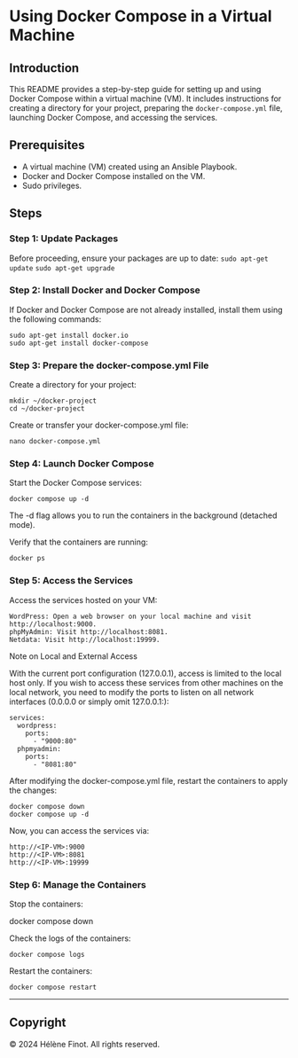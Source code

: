 # Using Docker Compose in a Virtual Machine

## Introduction

This README provides a step-by-step guide for setting up and using Docker Compose within a virtual machine (VM). It includes instructions for creating a directory for your project, preparing the `docker-compose.yml` file, launching Docker Compose, and accessing the services.

## Prerequisites

- A virtual machine (VM) created using an Ansible Playbook.
- Docker and Docker Compose installed on the VM.
- Sudo privileges.

## Steps

### Step 1: Update Packages

Before proceeding, ensure your packages are up to date:
`sudo apt-get update`
`sudo apt-get upgrade`


### Step 2: Install Docker and Docker Compose

If Docker and Docker Compose are not already installed, install them using the following commands:

```
sudo apt-get install docker.io
sudo apt-get install docker-compose
```


### Step 3: Prepare the docker-compose.yml File

Create a directory for your project:

```
mkdir ~/docker-project
cd ~/docker-project
```


Create or transfer your docker-compose.yml file:


```
nano docker-compose.yml
```


### Step 4: Launch Docker Compose

Start the Docker Compose services:

```
docker compose up -d
```
The -d flag allows you to run the containers in the background (detached mode).


Verify that the containers are running:

```
docker ps
```


### Step 5: Access the Services

Access the services hosted on your VM:

    WordPress: Open a web browser on your local machine and visit http://localhost:9000.
    phpMyAdmin: Visit http://localhost:8081.
    Netdata: Visit http://localhost:19999.

Note on Local and External Access

With the current port configuration (127.0.0.1), access is limited to the local host only. If you wish to access these services from other machines on the local network, you need to modify the ports to listen on all network interfaces (0.0.0.0 or simply omit 127.0.0.1:):

```
services:
  wordpress:
    ports:
      - "9000:80"
  phpmyadmin:
    ports:
      - "8081:80"
```
After modifying the docker-compose.yml file, restart the containers to apply the changes:

```
docker compose down
docker compose up -d
```


Now, you can access the services via:

    http://<IP-VM>:9000
    http://<IP-VM>:8081
    http://<IP-VM>:19999

### Step 6: Manage the Containers

Stop the containers:



docker compose down

Check the logs of the containers:

```
docker compose logs
```

Restart the containers:

```
docker compose restart
```
-----------------------------------------------------------------------------------------------------------------------------------------------------------------------------------------------

## Copyright

© 2024 Hélène Finot. All rights reserved.
